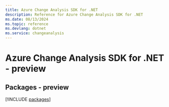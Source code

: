 ```yaml
---
title: Azure Change Analysis SDK for .NET
description: Reference for Azure Change Analysis SDK for .NET
ms.date: 08/13/2024
ms.topic: reference
ms.devlang: dotnet
ms.service: changeanalysis
---
```

# Azure Change Analysis SDK for .NET - preview
## Packages - preview
[!INCLUDE [packages](change-analysis-index.md)]